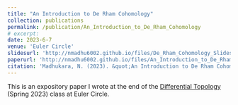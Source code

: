 ```yaml
---
title: "An Introduction to De Rham Cohomology"
collection: publications
permalink: /publication/An_Introduction_to_De_Rham_Cohomology
# excerpt: 
date: 2023-6-7
venue: 'Euler Circle'
slidesurl: 'http://nmadhu6002.github.io/files/De_Rham_Cohomology_Slides.pdf'
paperurl: 'http://nmadhu6002.github.io/files/An_Introduction_to_De_Rham_Cohomology.pdf'
citation: 'Madhukara, N. (2023). &quot;An Introduction to De Rham Cohomology.&quot; <i>Euler Circle</i>.'
---
```


This is an expository paper I wrote at the end of the [Differential Topology](https://eulercircle.com/differential-topology/) (Spring 2023) class at Euler Circle.